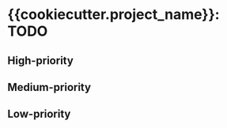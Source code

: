 # {{cookiecutter.project_name}}: TODO

High-priority
-------------

Medium-priority
---------------

Low-priority
------------
